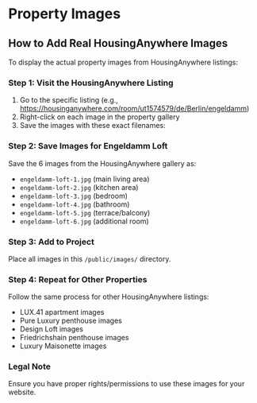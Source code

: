 # Property Images

## How to Add Real HousingAnywhere Images

To display the actual property images from HousingAnywhere listings:

### Step 1: Visit the HousingAnywhere Listing
1. Go to the specific listing (e.g., https://housinganywhere.com/room/ut1574579/de/Berlin/engeldamm)
2. Right-click on each image in the property gallery
3. Save the images with these exact filenames:

### Step 2: Save Images for Engeldamm Loft
Save the 6 images from the HousingAnywhere gallery as:
- `engeldamm-loft-1.jpg` (main living area)
- `engeldamm-loft-2.jpg` (kitchen area)
- `engeldamm-loft-3.jpg` (bedroom)
- `engeldamm-loft-4.jpg` (bathroom)
- `engeldamm-loft-5.jpg` (terrace/balcony)
- `engeldamm-loft-6.jpg` (additional room)

### Step 3: Add to Project
Place all images in this `/public/images/` directory.

### Step 4: Repeat for Other Properties
Follow the same process for other HousingAnywhere listings:
- LUX.41 apartment images
- Pure Luxury penthouse images
- Design Loft images
- Friedrichshain penthouse images
- Luxury Maisonette images

### Legal Note
Ensure you have proper rights/permissions to use these images for your website.





